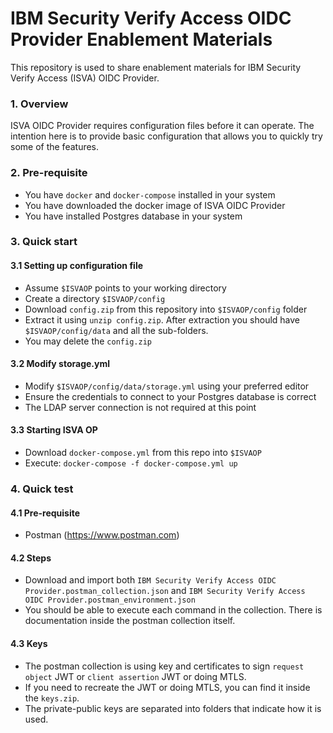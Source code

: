 # IBM Security Verify Access OIDC Provider Enablement Materials

This repository is used to share enablement materials for IBM Security Verify Access (ISVA) OIDC Provider. 

### 1. Overview

ISVA OIDC Provider requires configuration files before it can operate. The intention here is to provide 
basic configuration that allows you to quickly try some of the features.

### 2. Pre-requisite

- You have `docker` and `docker-compose` installed in your system
- You have downloaded the docker image of ISVA OIDC Provider
- You have installed Postgres database in your system

### 3. Quick start

#### 3.1 Setting up configuration file

- Assume `$ISVAOP` points to your working directory
- Create a directory `$ISVAOP/config`
- Download `config.zip` from this repository into `$ISVAOP/config` folder
- Extract it using `unzip config.zip`. After extraction you should have `$ISVAOP/config/data` and all the sub-folders.
- You may delete the `config.zip`

#### 3.2 Modify storage.yml

- Modify `$ISVAOP/config/data/storage.yml` using your preferred editor
- Ensure the credentials to connect to your Postgres database is correct
- The LDAP server connection is not required at this point

#### 3.3 Starting ISVA OP

- Download `docker-compose.yml` from this repo into `$ISVAOP`
- Execute: `docker-compose -f docker-compose.yml up`

### 4. Quick test

#### 4.1 Pre-requisite

- Postman (https://www.postman.com)

#### 4.2 Steps

- Download and import both `IBM Security Verify Access OIDC Provider.postman_collection.json` and `IBM Security Verify Access OIDC Provider.postman_environment.json`
- You should be able to execute each command in the collection. There is documentation inside the postman collection itself.

#### 4.3 Keys

- The postman collection is using key and certificates to sign `request object` JWT or `client assertion` JWT or doing MTLS.
- If you need to recreate the JWT or doing MTLS, you can find it inside the `keys.zip`.
- The private-public keys are separated into folders that indicate how it is used.

